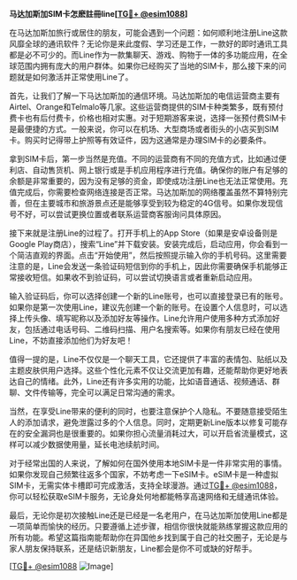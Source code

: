 **马达加斯加SIM卡怎麽註冊line[[TG💪+ @esim1088](https://t.me/s/esim1088)]**

在马达加斯加旅行或居住的朋友，可能会遇到一个问题：如何顺利地注册Line这款风靡全球的通讯软件？无论你是来此度假、学习还是工作，一款好的即时通讯工具都是必不可少的。而Line作为一款集聊天、游戏、购物于一体的多功能应用，在全球范围内拥有庞大的用户群体。如果你已经购买了当地的SIM卡，那么接下来的问题就是如何激活并正常使用Line了。

首先，让我们了解一下马达加斯加的通信环境。马达加斯加的电信运营商主要有Airtel、Orange和Telmalo等几家。这些运营商提供的SIM卡种类繁多，既有预付费卡也有后付费卡，价格也相对实惠。对于短期游客来说，选择一张预付费SIM卡是最便捷的方式。一般来说，你可以在机场、大型商场或者街头的小店买到SIM卡。购买时记得带上护照等有效证件，因为这通常是办理SIM卡的必要条件。

拿到SIM卡后，第一步当然是充值。不同的运营商有不同的充值方式，比如通过便利店、自动售货机、网上银行或是手机应用程序进行充值。确保你的账户有足够的余额是非常重要的，因为没有足够的资金，即使成功注册Line也无法正常使用。充值完成后，你需要检查网络连接是否正常。马达加斯加的网络覆盖虽然不算特别完善，但在主要城市和旅游景点还是能够享受到较为稳定的4G信号。如果你发现信号不好，可以尝试更换位置或者联系运营商客服询问具体原因。

接下来就是注册Line的过程了。打开手机上的App Store（如果是安卓设备则是Google Play商店），搜索“Line”并下载安装。安装完成后，启动应用，你会看到一个简洁直观的界面。点击“开始使用”，然后按照提示输入你的手机号码。这里需要注意的是，Line会发送一条验证码短信到你的手机上，因此你需要确保手机能够正常接收短信。如果收不到验证码，可以尝试切换语言或者重新启动应用。

输入验证码后，你可以选择创建一个新的Line账号，也可以直接登录已有的账号。如果你是第一次使用Line，建议先创建一个新的账号。在设置个人信息时，可以选择上传头像、填写昵称以及添加好友等操作。Line允许用户使用多种方式添加好友，包括通过电话号码、二维码扫描、用户名搜索等。如果你有朋友已经在使用Line，不妨直接添加他们为好友吧！

值得一提的是，Line不仅仅是一个聊天工具，它还提供了丰富的表情包、贴纸以及主题皮肤供用户选择。这些个性化元素不仅让交流更加有趣，还能帮助你更好地表达自己的情绪。此外，Line还有许多实用的功能，比如语音通话、视频通话、群聊、文件传输等，完全可以满足日常沟通的需求。

当然，在享受Line带来的便利的同时，也要注意保护个人隐私。不要随意接受陌生人的添加请求，避免泄露过多的个人信息。同时，定期更新Line版本以修复可能存在的安全漏洞也是很重要的。如果你担心流量消耗过大，可以开启省流量模式，这样可以减少数据使用量，延长电池续航时间。

对于经常出国的人来说，了解如何在国外使用本地SIM卡是一件非常实用的事情。如果你发现自己频繁往返多个国家，不妨考虑一下eSIM卡。eSIM卡是一种虚拟SIM卡，无需实体卡槽即可完成激活，支持全球漫游。通过[TG💪+ @esim1088](https://t.me/s/esim1088)，你可以轻松获取eSIM卡服务，无论身处何地都能畅享高速网络和无缝通讯体验。

最后，无论你是初次接触Line还是已经是一名老用户，在马达加斯加使用Line都是一项简单而愉快的经历。只要遵循上述步骤，相信你很快就能熟练掌握这款应用的所有功能。希望这篇指南能帮助你在异国他乡找到属于自己的社交圈子，无论是与家人朋友保持联系，还是结识新朋友，Line都会是你不可或缺的好帮手。

[[TG💪+ @esim1088](https://t.me/s/esim1088) ![Image](https://i.postimg.cc/4NQfJmqS/Snipaste-2025-05-13-00-14-12.png)]